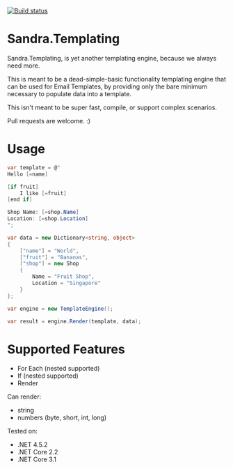 [![Build status](https://ci.appveyor.com/api/projects/status/iygj517aax6rdsbh/branch/master?svg=true)](https://ci.appveyor.com/project/phillip-haydon/sandra-templating/branch/master)

# Sandra.Templating

Sandra.Templating, is yet another templating engine, because we always need more.

This is meant to be a dead-simple-basic functionality templating engine that can be used for Email Templates, by providing only the bare minimum necessary to populate data into a template.

This isn't meant to be super fast, compile, or support complex scenarios. 

Pull requests are welcome. :)

# Usage

```csharp
var template = @"
Hello [=name]

[if fruit]
    I like [=fruit]
[end if]

Shop Name: [=shop.Name]
Location: [=shop.Location]
";

var data = new Dictionary<string, object>
{
    ["name"] = "World",
    ["fruit"] = "Bananas",
    ["shop"] = new Shop
    {
        Name = "Fruit Shop",
        Location = "Singapore"
    }
};

var engine = new TemplateEngine();

var result = engine.Render(template, data);
``` 

# Supported Features

- For Each (nested supported)
- If (nested supported)
- Render

Can render: 

- string
- numbers (byte, short, int, long)

Tested on:

- .NET 4.5.2
- .NET Core 2.2
- .NET Core 3.1
